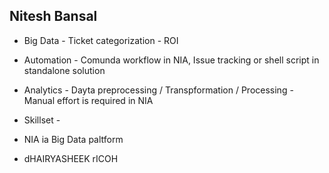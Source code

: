 ## Nitesh Bansal

- Big Data - Ticket categorization - ROI
- Automation - Comunda workflow in NIA, Issue tracking or shell script in standalone solution
- Analytics - Dayta preprocessing / Transpformation / Processing - Manual effort is required in NIA
- Skillset - 

- NIA ia Big Data paltform 
- dHAIRYASHEEK rICOH